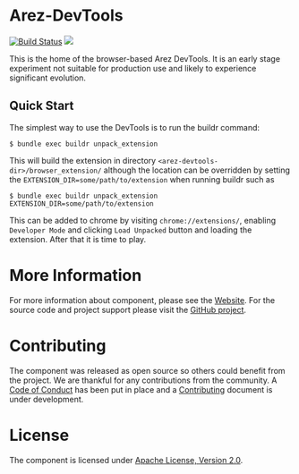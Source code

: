 # Arez-DevTools

[![Build Status](https://secure.travis-ci.org/arez/arez-devtools.png?branch=master)](http://travis-ci.org/arez/arez-devtools)
[<img src="https://img.shields.io/maven-central/v/org.realityforge.arez.devtools/arez-devtools.svg?label=latest%20release"/>](http://search.maven.org/#search%7Cga%7C1%7Cg%3A%22org.realityforge.arez.devtools%22)

This is the home of the browser-based Arez DevTools. It is an early stage experiment not suitable for
production use and likely to experience significant evolution.

## Quick Start

The simplest way to use the DevTools is to run the buildr command:

    $ bundle exec buildr unpack_extension

This will build the extension in directory `<arez-devtools-dir>/browser_extension/` although the location can be
overridden by setting the `EXTENSION_DIR=some/path/to/extension` when running buildr such as

    $ bundle exec buildr unpack_extension EXTENSION_DIR=some/path/to/extension

This can be added to chrome by visiting `chrome://extensions/`, enabling `Developer Mode` and clicking
`Load Unpacked` button and loading the extension. After that it is time to play.

# More Information

For more information about component, please see the [Website](https://arez.github.io/devtools). For the
source code and project support please visit the [GitHub project](https://github.com/arez/arez-devtools).

# Contributing

The component was released as open source so others could benefit from the project. We are thankful for any
contributions from the community. A [Code of Conduct](CODE_OF_CONDUCT.md) has been put in place and
a [Contributing](CONTRIBUTING.md) document is under development.

# License

The component is licensed under [Apache License, Version 2.0](LICENSE).
